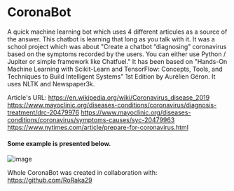 # CoronaBot
A quick machine learning bot which uses 4 different articules as a source of the answer. This chatbot is learning that long as you talk with it. It was a school project which was about "Create a chatbot “diagnosing” coronavirus based on the symptoms recorded by the users. You can either use Python / Jupiter or simple framework like Chatfuel."
It has been based on "Hands-On Machine Learning with Scikit-Learn and TensorFlow: Concepts, Tools, and Techniques to Build Intelligent Systems" 1st Edition by Aurélien Géron.
It uses NLTK and Newspaper3k. 

Article's URL:
https://en.wikipedia.org/wiki/Coronavirus_disease_2019
https://www.mayoclinic.org/diseases-conditions/coronavirus/diagnosis-treatment/drc-20479976
https://www.mayoclinic.org/diseases-conditions/coronavirus/symptoms-causes/syc-20479963
https://www.nytimes.com/article/prepare-for-coronavirus.html

#### Some example is presented below. 


![image](https://user-images.githubusercontent.com/59648881/80369401-7f423380-888e-11ea-9371-e1f237820e40.png)

Whole CoronaBot was created in collaboration with:
https://github.com/RoRaka29

